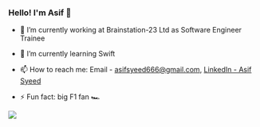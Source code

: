 ### Hello! I'm Asif 👋

- 🔭 I’m currently working at Brainstation-23 Ltd as Software Engineer Trainee
- 🌱 I’m currently learning Swift
- 📫 How to reach me: Email - asifsyeed666@gmail.com, [LinkedIn - Asif Syeed](https://www.linkedin.com/in/asif-syeed-546761195/)

- ⚡ Fun fact: big F1 fan 🏎️

<img src = "https://github-readme-stats.vercel.app/api?username=asifsyeed&&show_icons=true&title_color=ffffff&icon_color=bb2acf&text_color=daf7dc&bg_color=151515">
